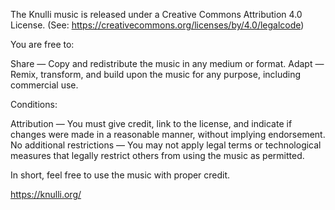 The Knulli music is released under a Creative Commons Attribution 4.0 License.
(See: https://creativecommons.org/licenses/by/4.0/legalcode)

You are free to:

Share — Copy and redistribute the music in any medium or format.
Adapt — Remix, transform, and build upon the music for any purpose, including commercial use.

Conditions:

Attribution — You must give credit, link to the license, and indicate if changes were made in a reasonable manner, without implying endorsement.
No additional restrictions — You may not apply legal terms or technological measures that legally restrict others from using the music as permitted.

In short, feel free to use the music with proper credit.

https://knulli.org/
